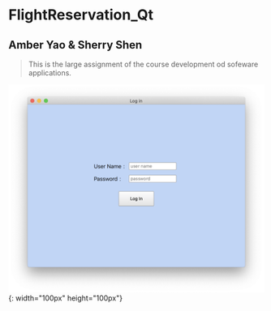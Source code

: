 # FlightReservation_Qt

## Amber Yao & Sherry Shen

> This is the large assignment of the course development od sofeware applications.

![Image](https://github.com/amberYYX/FlightReservation_Qt/blob/master/ScreenShot/logIn.png){: width="100px" height="100px"}


